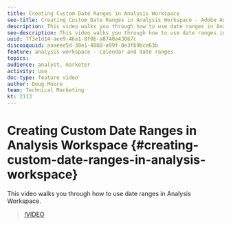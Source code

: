 ```yaml
---
title: Creating Custom Date Ranges in Analysis Workspace
seo-title: Creating Custom Date Ranges in Analysis Workspace - Adobe Analytics
description: This video walks you through how to use date ranges in Analysis Workspace.
seo-description: This video walks you through how to use date ranges in Analysis Workspace. - Adobe Analytics
uuid: 7f3e1d14-aee9-46a1-8f0b-a8740a43067c
discoiquuid: aaaeee5d-38e1-4888-a99f-0e3fb9bce63b
feature: analysis workspace - calendar and date ranges
topics: 
audience: analyst, marketer
activity: use
doc-type: feature video
author: Doug Moore
team: Technical Marketing
kt: 2113
---
```


# Creating Custom Date Ranges in Analysis Workspace {#creating-custom-date-ranges-in-analysis-workspace}

This video walks you through how to use date ranges in Analysis Workspace.

>[!VIDEO](https://video.tv.adobe.com/v/23975/?quality=12)